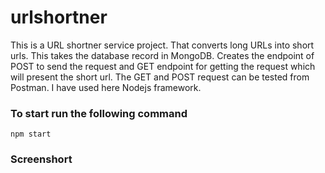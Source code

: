 # urlshortner
This is a URL shortner service project. That converts long URLs into short urls. This takes the database record in MongoDB. Creates the endpoint of POST to send the request and GET endpoint for getting the request which will present the short url. 
The GET and POST request can be tested from Postman.
I have used here Nodejs framework.

### To start run the following command
`npm start`

### Screenshort
